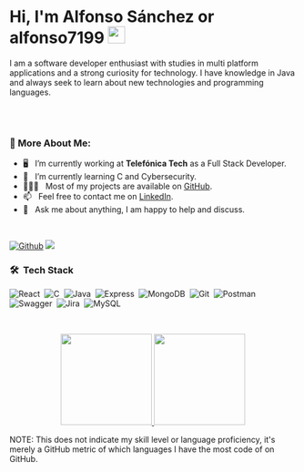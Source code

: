 
# Hi,  I'm Alfonso Sánchez or **alfonso7199** <img src="https://raw.githubusercontent.com/MartinHeinz/MartinHeinz/master/wave.gif" width="30px" height = "30px">


I am a software developer enthusiast with studies in multi platform applications and a strong curiosity for technology. I
have knowledge in Java and always seek to learn about new technologies and programming languages.

<br/>
<br/>
  
### 🧐 More About Me:

- 🖥️ &nbsp; I’m currently working at **Telefónica Tech** as a Full Stack Developer.
- 🌱 &nbsp; I’m currently learning C and Cybersecurity.
- 👩🏻‍💻 &nbsp; Most of my projects are available on [GitHub]((https://github.com/alfonso7199)).
- 📫 &nbsp; Feel free to contact me on [LinkedIn](https://www.linkedin.com/in/alfonso-sanchez2).
- 💬 &nbsp; Ask me about anything, I am happy to help and discuss.

<br/>

[![Github](https://img.shields.io/github/followers/alfonso7199?label=Follow&style=social)](https://github.com/alfonso7199)
![](https://visitor-badge.laobi.icu/badge?page_id=alfonso7199.alfonso7199)


### 🛠 &nbsp;Tech Stack

![React](https://img.shields.io/badge/-React-05122A?style=flat&logo=react)&nbsp;
![C](https://img.shields.io/badge/-C-05122A?style=flat&logo=c)&nbsp;
![Java](https://img.shields.io/badge/-Java-05122A?style=flat&logo=java)&nbsp;
![Express](https://img.shields.io/badge/-Express-05122A?style=flat&logo=express)&nbsp;
![MongoDB](https://img.shields.io/badge/-MongoDB-05122A?style=flat&logo=mongodb)&nbsp;
![Git](https://img.shields.io/badge/-Git-05122A?style=flat&logo=git)&nbsp;
![Postman](https://img.shields.io/badge/-Postman-05122A?style=flat&logo=postman)&nbsp;
![Swagger](https://img.shields.io/badge/-Swagger-05122A?style=flat&logo=swagger)&nbsp;
![Jira](https://img.shields.io/badge/-Jira-05122A?style=flat&logo=jira)&nbsp;
![MySQL](https://img.shields.io/badge/-MySQL-05122A?style=flat&logo=mysql)&nbsp;

<!-- ## ⚙️ <b><samp>GitHub Analytics</b></samp>
 -->
<br>
<p align="center">
<a href="https://github.com/alfonso7199">
  <img height="160em" src="https://github-readme-stats.vercel.app/api?username=alfonso7199&show_icons=true&theme=algolia&include_all_commits=true&count_private=true"/>
  <img height="160em" src="https://github-readme-stats.vercel.app/api/top-langs/?username=alfonso7199&layout=compact&langs_count=8&theme=algolia"/>
  

</a>
</p>


NOTE: This does not indicate my skill level or language proficiency, it's merely a GitHub metric of which languages I have the most code of on GitHub.
